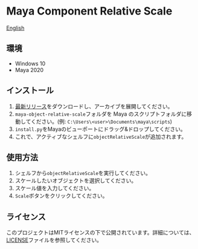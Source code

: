 # Maya Component Relative Scale

[English](README.md)

## 環境

- Windows 10
- Maya 2020

## インストール

1. [最新リリース](https://github.com/NinaMina2737/maya-object-relative-scale/releases/latest)をダウンロードし、アーカイブを展開してください。
2. `maya-object-relative-scale`フォルダを Maya のスクリプトフォルダに移動してください。(例: `C:\Users\<user>\Documents\maya\scripts`)
3. `install.py`をMayaのビューポートにドラッグ&ドロップしてください。
4. これで、アクティブなシェルフに`objectRelativeScale`が追加されます。

## 使用方法

1. シェルフから`objectRelativeScale`を実行してください。
2. スケールしたいオブジェクトを選択してください。
3. スケール値を入力してください。
4. `Scale`ボタンをクリックしてください。

## ライセンス

このプロジェクトはMITライセンスの下で公開されています。詳細については、[LICENSE](LICENSE)ファイルを参照してください。
